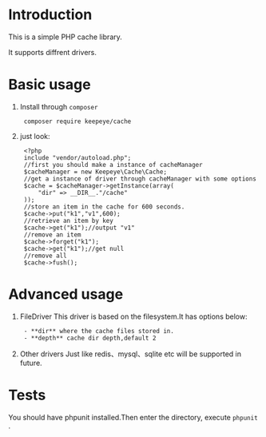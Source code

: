 Introduction
===============
This is a simple PHP cache library.

It supports diffrent drivers.

Basic usage
=======

1. Install through `composer`

        composer require keepeye/cache

2. just look:

        <?php
        include "vendor/autoload.php";
        //first you should make a instance of cacheManager
        $cacheManager = new Keepeye\Cache\Cache;
        //get a instance of driver through cacheManager with some options
        $cache = $cacheManager->getInstance(array(
            "dir" => __DIR__."/cache"
        ));
        //store an item in the cache for 600 seconds.
        $cache->put("k1","v1",600);
        //retrieve an item by key
        $cache->get("k1");//output "v1"
        //remove an item
        $cache->forget("k1");
        $cache->get("k1");//get null
        //remove all
        $cache->fush();


Advanced usage
===============

1. FileDriver
    This driver is based on the filesystem.It has options below:

        - **dir** where the cache files stored in.
        - **depth** cache dir depth,default 2

2. Other drivers
    Just like redis、mysql、sqlite etc will be supported in future.

Tests
=========
You should have phpunit installed.Then enter the directory, execute `phpunit` .
